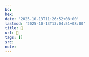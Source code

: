 ```yaml
---
bc:
hex:
date: '2025-10-13T11:26:52+08:00'
lastmod: '2025-10-13T13:04:51+08:00'
title: 󰔀
url: 󰔀
tags: []
src:
note:
---
```

